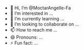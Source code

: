 - 👋 Hi, I’m @MoctarAngelle-Fa
- 👀 I’m interested in ...
- 🌱 I’m currently learning ...
- 💞️ I’m looking to collaborate on ...
- 📫 How to reach me ...
- 😄 Pronouns: ...
- ⚡ Fun fact: ...

<!---
MoctarAngelle-Fa/MoctarAngelle-Fa is a ✨ special ✨ repository because its `README.md` (this file) appears on your GitHub profile.
You can click the Preview link to take a look at your changes.
--->
